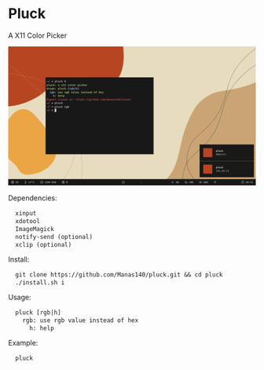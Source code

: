 # Pluck

A X11 Color Picker

<p align="center">
  <img src="preview.png">
</p>

Dependencies:

```
  xinput
  xdotool
  ImageMagick
  notify-send (optional)
  xclip (optional)
```

Install:

```
  git clone https://github.com/Manas140/pluck.git && cd pluck
  ./install.sh i
```
Usage:

```
  pluck [rgb|h]
    rgb: use rgb value instead of hex
      h: help
```

Example:

```
  pluck
```
